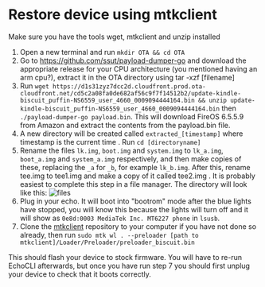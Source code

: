 # Restore device using mtkclient
Make sure you have the tools wget, mtkclient and unzip installed

1. Open a new terminal and run `mkdir OTA && cd OTA`
2. Go to https://github.com/ssut/payload-dumper-go and download the appropriate release for your CPU architecture (you mentioned having an arm cpu?), extract it in the OTA directory using tar -xzf [filename]
3. Run `wget https://d1s31zyz7dcc2d.cloudfront.prod.ota-cloudfront.net/cd5c2a08fa0de682af56c9f7f14512b2/update-kindle-biscuit_puffin-NS6559_user_4660_0009094444164.bin && unzip update-kindle-biscuit_puffin-NS6559_user_4660_0009094444164.bin` then `./payload-dumper-go payload.bin`. This will download FireOS 6.5.5.9 from Amazon and extract the contents from the payload.bin file.
4. A new directory will be created called `extracted_[timestamp]` where timestamp is the current time . Run `cd [directoryname]`
5. Rename the files `lk.img`, `boot.img` and `system.img` to `lk_a.img`, `boot_a.img` and `system_a.img` respectively,  and then make copies of these, replacing the `_a` for `_b`, for example `lk_b.img`. After this, rename tee.img to tee1.img and make a copy of it called tee2.img . It is probably easiest to complete this step in a file manager. The directory will look like this:
![files](https://i.imgur.com/c7KhCQe.png)
6. Plug in your echo. It will boot into "bootrom" mode after the blue lights have stopped, you will know this because the lights will turn off and it will show as `0e8d:0003 MediaTek Inc. MT6227 phone` in `lsusb`.
7. Clone the [mtkclient](https://github.com/bkerler/mtkclient) repository to your computer if you have not done so already, then run `sudo mtk wl . --preloader [path to mtkclient]/Loader/Preloader/preloader_biscuit.bin`

This should flash your device to stock firmware. You will have to re-run EchoCLI afterwards, but once you have run step 7 you should first unplug your device to check that it boots correctly.
